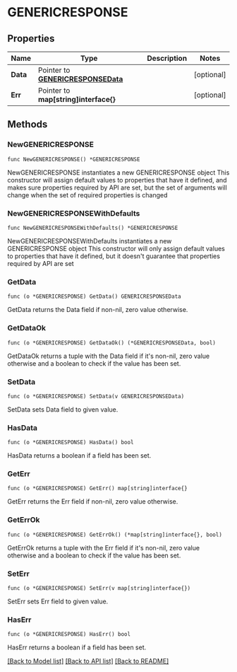 # GENERICRESPONSE

## Properties

Name | Type | Description | Notes
------------ | ------------- | ------------- | -------------
**Data** | Pointer to [**GENERICRESPONSEData**](GENERICRESPONSEData.md) |  | [optional] 
**Err** | Pointer to **map[string]interface{}** |  | [optional] 

## Methods

### NewGENERICRESPONSE

`func NewGENERICRESPONSE() *GENERICRESPONSE`

NewGENERICRESPONSE instantiates a new GENERICRESPONSE object
This constructor will assign default values to properties that have it defined,
and makes sure properties required by API are set, but the set of arguments
will change when the set of required properties is changed

### NewGENERICRESPONSEWithDefaults

`func NewGENERICRESPONSEWithDefaults() *GENERICRESPONSE`

NewGENERICRESPONSEWithDefaults instantiates a new GENERICRESPONSE object
This constructor will only assign default values to properties that have it defined,
but it doesn't guarantee that properties required by API are set

### GetData

`func (o *GENERICRESPONSE) GetData() GENERICRESPONSEData`

GetData returns the Data field if non-nil, zero value otherwise.

### GetDataOk

`func (o *GENERICRESPONSE) GetDataOk() (*GENERICRESPONSEData, bool)`

GetDataOk returns a tuple with the Data field if it's non-nil, zero value otherwise
and a boolean to check if the value has been set.

### SetData

`func (o *GENERICRESPONSE) SetData(v GENERICRESPONSEData)`

SetData sets Data field to given value.

### HasData

`func (o *GENERICRESPONSE) HasData() bool`

HasData returns a boolean if a field has been set.

### GetErr

`func (o *GENERICRESPONSE) GetErr() map[string]interface{}`

GetErr returns the Err field if non-nil, zero value otherwise.

### GetErrOk

`func (o *GENERICRESPONSE) GetErrOk() (*map[string]interface{}, bool)`

GetErrOk returns a tuple with the Err field if it's non-nil, zero value otherwise
and a boolean to check if the value has been set.

### SetErr

`func (o *GENERICRESPONSE) SetErr(v map[string]interface{})`

SetErr sets Err field to given value.

### HasErr

`func (o *GENERICRESPONSE) HasErr() bool`

HasErr returns a boolean if a field has been set.


[[Back to Model list]](../README.md#documentation-for-models) [[Back to API list]](../README.md#documentation-for-api-endpoints) [[Back to README]](../README.md)


